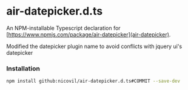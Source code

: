 # air-datepicker.d.ts

An NPM-installable Typescript declaration for [https://www.npmjs.com/package/air-datepicker](air-datepicker).

Modified the datepicker plugin name to avoid conflicts with jquery ui's datepicker

### Installation

```bash
npm install github:nicovil/air-datepicker.d.ts#COMMIT --save-dev
```
